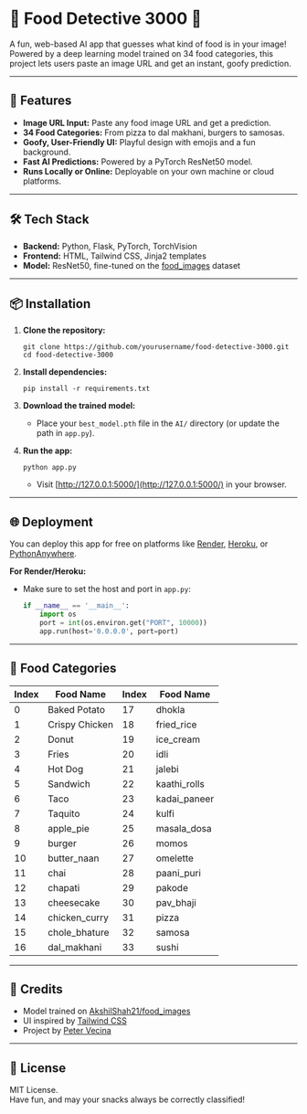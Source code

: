 # 🍔 Food Detective 3000 🍕

A fun, web-based AI app that guesses what kind of food is in your image! Powered by a deep learning model trained on 34 food categories, this project lets users paste an image URL and get an instant, goofy prediction.

---

## 🥗 Features

- **Image URL Input:** Paste any food image URL and get a prediction.
- **34 Food Categories:** From pizza to dal makhani, burgers to samosas.
- **Goofy, User-Friendly UI:** Playful design with emojis and a fun background.
- **Fast AI Predictions:** Powered by a PyTorch ResNet50 model.
- **Runs Locally or Online:** Deployable on your own machine or cloud platforms.

---

## 🛠️ Tech Stack

- **Backend:** Python, Flask, PyTorch, TorchVision
- **Frontend:** HTML, Tailwind CSS, Jinja2 templates
- **Model:** ResNet50, fine-tuned on the [food_images](https://huggingface.co/datasets/AkshilShah21/food_images) dataset

---

## 📦 Installation

1. **Clone the repository:**
    ```
    git clone https://github.com/yourusername/food-detective-3000.git
    cd food-detective-3000
    ```

2. **Install dependencies:**
    ```
    pip install -r requirements.txt
    ```

3. **Download the trained model:**
    - Place your `best_model.pth` file in the `AI/` directory (or update the path in `app.py`).

4. **Run the app:**
    ```
    python app.py
    ```
    - Visit [http://127.0.0.1:5000/](http://127.0.0.1:5000/) in your browser.

---

## 🌐 Deployment

You can deploy this app for free on platforms like [Render](https://render.com/), [Heroku](https://heroku.com/), or [PythonAnywhere](https://www.pythonanywhere.com/).

**For Render/Heroku:**
- Make sure to set the host and port in `app.py`:
    ```python
    if __name__ == '__main__':
        import os
        port = int(os.environ.get("PORT", 10000))
        app.run(host='0.0.0.0', port=port)
    ```

---

## 🍕 Food Categories

| Index | Food Name         | Index | Food Name      |
|-------|-------------------|-------|---------------|
| 0     | Baked Potato      | 17    | dhokla        |
| 1     | Crispy Chicken    | 18    | fried_rice    |
| 2     | Donut             | 19    | ice_cream     |
| 3     | Fries             | 20    | idli          |
| 4     | Hot Dog           | 21    | jalebi        |
| 5     | Sandwich          | 22    | kaathi_rolls  |
| 6     | Taco              | 23    | kadai_paneer  |
| 7     | Taquito           | 24    | kulfi         |
| 8     | apple_pie         | 25    | masala_dosa   |
| 9     | burger            | 26    | momos         |
| 10    | butter_naan       | 27    | omelette      |
| 11    | chai              | 28    | paani_puri    |
| 12    | chapati           | 29    | pakode        |
| 13    | cheesecake        | 30    | pav_bhaji     |
| 14    | chicken_curry     | 31    | pizza         |
| 15    | chole_bhature     | 32    | samosa        |
| 16    | dal_makhani       | 33    | sushi         |

---

## 🤖 Credits

- Model trained on [AkshilShah21/food_images](https://huggingface.co/datasets/AkshilShah21/food_images)
- UI inspired by [Tailwind CSS](https://tailwindcss.com/)
- Project by [Peter Vecina](https://github.com/peterdev123)

---

## 🥳 License

MIT License.  
Have fun, and may your snacks always be correctly classified!
